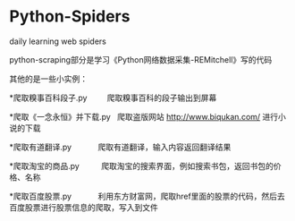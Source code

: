 # Python-Spiders
daily learning web spiders

python-scraping部分是学习《Python网络数据采集-REMitchell》写的代码

其他的是一些小实例：

*爬取糗事百科段子.py         爬取糗事百科的段子输出到屏幕

*爬取《一念永恒》并下载.py   爬取盗版网站 http://www.biqukan.com/ 进行小说的下载

*爬取有道翻译.py            爬取有道翻译，输入内容返回翻译结果

*爬取淘宝的商品.py          爬取淘宝的搜索界面，例如搜索书包，返回书包的价格、名称

*爬取百度股票.py            利用东方财富网，爬取href里面的股票的代码，然后去百度股票进行股票信息的爬取，写入到文件
